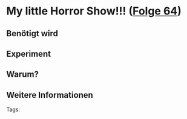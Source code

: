 # My little Horror Show!!! ([Folge 64](http://minkorrekt.de/minkorrekt-folge-64-heliumfloete/))

## Benötigt wird


## Experiment


## Warum?

## Weitere Informationen


Tags: 
